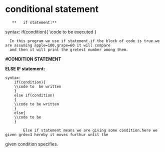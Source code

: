 # conditional statement

       **   if statement:**

syntax: 
if(condition){
\\code to be executed
}

      In this program we use if statement.if the block of code is true.we are assuming apple=100,grape=60 it will compare 
      and then it will print the gretest number among them.



**#CONDITION STATEMENT**

**ELSE IF statement:**

    syntax:
        if(condition){
        \\code to  be written
        }
        else if(condition)
        {
        \\code to be written
        }
        else{
        \\code to be
        }

            Else if statement means we are giving some condition.here we given grde=3 hereby it moves furthur until the 
 given condition specifies.
